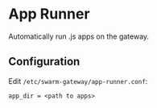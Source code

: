 App Runner
==========

Automatically run .js apps on the gateway.

Configuration
-------------

Edit `/etc/swarm-gateway/app-runner.conf`:

    app_dir = <path to apps>

